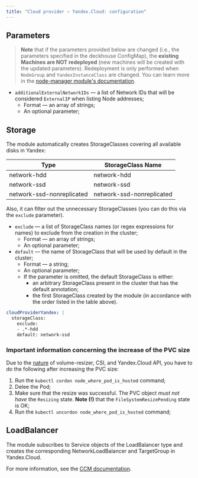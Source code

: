 ```yaml
---
title: "Сloud provider — Yandex.Cloud: configuration"
---
```


## Parameters

> **Note** that if the parameters provided below are changed (i.e., the parameters specified in the deckhouse ConfigMap), the **existing Machines are NOT redeployed** (new machines will be created with the updated parameters). Redeployment is only performed when `NodeGroup` and `YandexInstanceClass` are changed. You can learn more in the [node-manager module's documentation](/modules/040-node-manager/faq.html#how-do-i-redeploy-ephemeral-machines-in-the-cloud-with-a-new-configuration).

* `additionalExternalNetworkIDs` — a list of Network IDs that will be considered `ExternalIP` when listing Node addresses;
  * Format — an array of strings;
  * An optional parameter;

## Storage

The module automatically creates StorageClasses covering all available disks in Yandex:

| Type | StorageClass Name |
|---|---|
| network-hdd | network-hdd |
| network-ssd | network-ssd |
| network-ssd-nonreplicated | network-ssd-nonreplicated |

Also, it can filter out the unnecessary StorageClasses (you can do this via the `exclude` parameter).

* `exclude` — a list of StorageClass names (or regex expressions for names) to exclude from the creation in the cluster;
  * Format — an array of strings;
  * An optional parameter;
* `default` — the name of StorageClass that will be used by default in the cluster;
  * Format — a string;
  * An optional parameter;
  * If the parameter is omitted, the default StorageClass is either: 
    * an arbitrary StorageClass present in the cluster that has the default annotation;
    * the first StorageClass created by the module (in accordance with the order listed in the table above).

```yaml
cloudProviderYandex: |
  storageClass:
    exclude: 
    - .*-hdd
    default: network-ssd
```

### Important information concerning the increase of the PVC size

Due to the [nature](https://github.com/kubernetes-csi/external-resizer/issues/44) of volume-resizer, CSI, and Yandex.Cloud API, you have to do the following after increasing the PVC size:

1. Run the `kubectl cordon node_where_pod_is_hosted` command;
2. Delee the Pod;
3. Make sure that the resize was successful. The PVC object *must not have* the `Resizing` state. **Note (!)** that the `FileSystemResizePending` state is OK;
4. Run the `kubectl uncordon node_where_pod_is_hosted` command;

## LoadBalancer

The module subscribes to Service objects of the LoadBalancer type and creates the corresponding NetworkLoadBalancer and TargetGroup in Yandex.Cloud.

For more information, see the [CCM documentation](https://github.com/flant/yandex-cloud-controller-manager).
